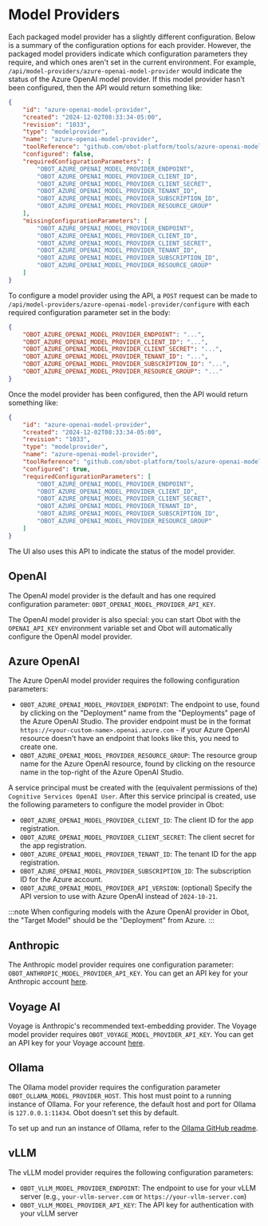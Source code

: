 # Model Providers

Each packaged model provider has a slightly different configuration.
Below is a summary of the configuration options for each provider.
However, the packaged model providers indicate which configuration parameters they require, and which ones aren't set in the current environment.
For example, `/api/model-providers/azure-openai-model-provider` would indicate the status of the Azure OpenAI model provider.
If this model provider hasn't been configured, then the API would return something like:

```json
{
	"id": "azure-openai-model-provider",
	"created": "2024-12-02T08:33:34-05:00",
	"revision": "1033",
	"type": "modelprovider",
	"name": "azure-openai-model-provider",
	"toolReference": "github.com/obot-platform/tools/azure-openai-model-provider",
	"configured": false,
	"requiredConfigurationParameters": [
		"OBOT_AZURE_OPENAI_MODEL_PROVIDER_ENDPOINT",
		"OBOT_AZURE_OPENAI_MODEL_PROVIDER_CLIENT_ID",
		"OBOT_AZURE_OPENAI_MODEL_PROVIDER_CLIENT_SECRET",
		"OBOT_AZURE_OPENAI_MODEL_PROVIDER_TENANT_ID",
		"OBOT_AZURE_OPENAI_MODEL_PROVIDER_SUBSCRIPTION_ID",
		"OBOT_AZURE_OPENAI_MODEL_PROVIDER_RESOURCE_GROUP"
	],
	"missingConfigurationParameters": [
		"OBOT_AZURE_OPENAI_MODEL_PROVIDER_ENDPOINT",
		"OBOT_AZURE_OPENAI_MODEL_PROVIDER_CLIENT_ID",
		"OBOT_AZURE_OPENAI_MODEL_PROVIDER_CLIENT_SECRET",
		"OBOT_AZURE_OPENAI_MODEL_PROVIDER_TENANT_ID",
		"OBOT_AZURE_OPENAI_MODEL_PROVIDER_SUBSCRIPTION_ID",
		"OBOT_AZURE_OPENAI_MODEL_PROVIDER_RESOURCE_GROUP"
	]
}

```

To configure a model provider using the API, a `POST` request can be made to `/api/model-providers/azure-openai-model-provider/configure` with each required configuration parameter set in the body:

```json
{
	"OBOT_AZURE_OPENAI_MODEL_PROVIDER_ENDPOINT": "...",
	"OBOT_AZURE_OPENAI_MODEL_PROVIDER_CLIENT_ID": "...",
	"OBOT_AZURE_OPENAI_MODEL_PROVIDER_CLIENT_SECRET": "...",
	"OBOT_AZURE_OPENAI_MODEL_PROVIDER_TENANT_ID": "...",
	"OBOT_AZURE_OPENAI_MODEL_PROVIDER_SUBSCRIPTION_ID": "...",
	"OBOT_AZURE_OPENAI_MODEL_PROVIDER_RESOURCE_GROUP": "..."
}
```

Once the model provider has been configured, then the API would return something like:

```json
{
	"id": "azure-openai-model-provider",
	"created": "2024-12-02T08:33:34-05:00",
	"revision": "1033",
	"type": "modelprovider",
	"name": "azure-openai-model-provider",
	"toolReference": "github.com/obot-platform/tools/azure-openai-model-provider",
	"configured": true,
	"requiredConfigurationParameters": [
		"OBOT_AZURE_OPENAI_MODEL_PROVIDER_ENDPOINT",
		"OBOT_AZURE_OPENAI_MODEL_PROVIDER_CLIENT_ID",
		"OBOT_AZURE_OPENAI_MODEL_PROVIDER_CLIENT_SECRET",
		"OBOT_AZURE_OPENAI_MODEL_PROVIDER_TENANT_ID",
		"OBOT_AZURE_OPENAI_MODEL_PROVIDER_SUBSCRIPTION_ID",
		"OBOT_AZURE_OPENAI_MODEL_PROVIDER_RESOURCE_GROUP"
	]
}
```

The UI also uses this API to indicate the status of the model provider.

## OpenAI

The OpenAI model provider is the default and has one required configuration parameter: `OBOT_OPENAI_MODEL_PROVIDER_API_KEY`.

The OpenAI model provider is also special: you can start Obot with the `OPENAI_API_KEY` environment variable set and Obot will automatically configure the OpenAI model provider.

## Azure OpenAI

The Azure OpenAI model provider requires the following configuration parameters:
- `OBOT_AZURE_OPENAI_MODEL_PROVIDER_ENDPOINT`:  The endpoint to use, found by clicking on the "Deployment" name from the "Deployments" page of the Azure OpenAI Studio. The provider endpoint must be in the format `https://<your-custom-name>.openai.azure.com` - if your Azure OpenAI resource doesn't have an endpoint that looks like this, you need to create one.
- `OBOT_AZURE_OPENAI_MODEL_PROVIDER_RESOURCE_GROUP`: The resource group name for the Azure OpenAI resource, found by clicking on the resource name in the top-right of the Azure OpenAI Studio.

A service principal must be created with the (equivalent permissions of the) `Cognitive Services OpenAI User`.  After this service principal is created, use the following parameters to configure the model provider in Obot:
- `OBOT_AZURE_OPENAI_MODEL_PROVIDER_CLIENT_ID`: The client ID for the app registration.
- `OBOT_AZURE_OPENAI_MODEL_PROVIDER_CLIENT_SECRET`: The client secret for the app registration.
- `OBOT_AZURE_OPENAI_MODEL_PROVIDER_TENANT_ID`: The tenant ID for the app registration.
- `OBOT_AZURE_OPENAI_MODEL_PROVIDER_SUBSCRIPTION_ID`: The subscription ID for the Azure account.
- `OBOT_AZURE_OPENAI_MODEL_PROVIDER_API_VERSION`: (optional) Specify the API version to use with Azure OpenAI instead of `2024-10-21`.

:::note
When configuring models with the Azure OpenAI provider in Obot, the "Target Model" should be the "Deployment" from Azure.
:::

## Anthropic

The Anthropic model provider requires one configuration parameter: `OBOT_ANTHROPIC_MODEL_PROVIDER_API_KEY`. You can get an API key for your Anthropic account [here](https://console.anthropic.com/settings/keys).

## Voyage AI

Voyage is Anthropic's recommended text-embedding provider. The Voyage model provider requires `OBOT_VOYAGE_MODEL_PROVIDER_API_KEY`. You can get an API key for your Voyage account [here](https://dash.voyageai.com/api-keys).

## Ollama

The Ollama model provider requires the configuration parameter `OBOT_OLLAMA_MODEL_PROVIDER_HOST`. This host must point to a running instance of Ollama. For your reference, the default host and port for Ollama is `127.0.0.1:11434`. Obot doesn't set this by default.

To set up and run an instance of Ollama, refer to the [Ollama GitHub readme](https://github.com/ollama/ollama/blob/main/README.md).

## vLLM

The vLLM model provider requires the following configuration parameters:

- `OBOT_VLLM_MODEL_PROVIDER_ENDPOINT`: The endpoint to use for your vLLM server (e.g., `your-vllm-server.com` or `https://your-vllm-server.com`)
- `OBOT_VLLM_MODEL_PROVIDER_API_KEY`: The API key for authentication with your vLLM server
